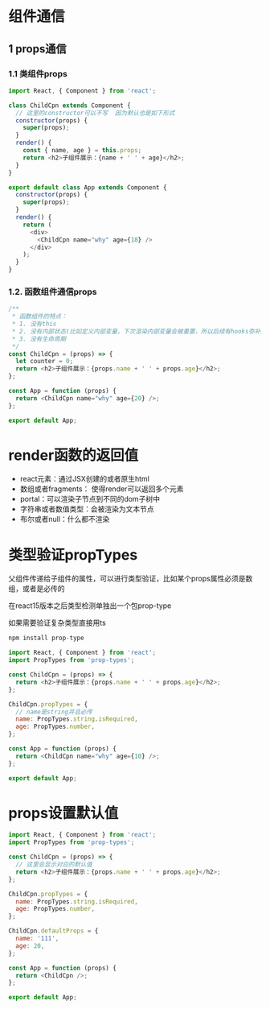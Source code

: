 # 组件通信

## 1 props通信


### 1.1 类组件props

```js
import React, { Component } from 'react';

class ChildCpn extends Component {
  // 这里的constructor可以不写  因为默认也是如下形式
  constructor(props) {
    super(props);
  }
  render() {
    const { name, age } = this.props;
    return <h2>子组件展示：{name + ' ' + age}</h2>;
  }
}

export default class App extends Component {
  constructor(props) {
    super(props);
  }
  render() {
    return (
      <div>
        <ChildCpn name="why" age={18} />
      </div>
    );
  }
}

```
### 1.2. 函数组件通信props


```js
/**
 * 函数组件的特点：
 * 1. 没有this
 * 2. 没有内部状态(比如定义内部变量，下次渲染内部变量会被重置，所以后续有hooks弥补)
 * 3. 没有生命周期
 */
const ChildCpn = (props) => {
  let counter = 0; 
  return <h2>子组件展示：{props.name + ' ' + props.age}</h2>;
};

const App = function (props) {
  return <ChildCpn name="why" age={20} />;
};

export default App;
```

# render函数的返回值

- react元素：通过JSX创建的或者原生html
- 数组或者fragments： 使得render可以返回多个元素
- portal：可以渲染子节点到不同的dom子树中
- 字符串或者数值类型：会被渲染为文本节点
- 布尔或者null：什么都不渲染


# 类型验证propTypes

父组件传递给子组件的属性，可以进行类型验证，比如某个props属性必须是数组，或者是必传的

在react15版本之后类型检测单独出一个包prop-type

如果需要验证复杂类型直接用ts

```js
npm install prop-type
```

```js
import React, { Component } from 'react';
import PropTypes from 'prop-types';

const ChildCpn = (props) => {
  return <h2>子组件展示：{props.name + ' ' + props.age}</h2>;
};

ChildCpn.propTypes = {
  // name是string并且必传
  name: PropTypes.string.isRequired,
  age: PropTypes.number,
};

const App = function (props) {
  return <ChildCpn name="why" age={10} />;
};

export default App;
```

# props设置默认值

```js
import React, { Component } from 'react';
import PropTypes from 'prop-types';

const ChildCpn = (props) => {
  // 这里会显示对应的默认值
  return <h2>子组件展示：{props.name + ' ' + props.age}</h2>;
};

ChildCpn.propTypes = {
  name: PropTypes.string.isRequired,
  age: PropTypes.number,
};

ChildCpn.defaultProps = {
  name: '111',
  age: 20,
};

const App = function (props) {
  return <ChildCpn />;
};

export default App;
```











